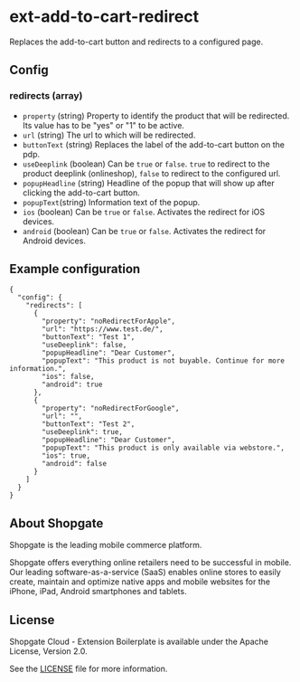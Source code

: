 # ext-add-to-cart-redirect
Replaces the add-to-cart button and redirects to a configured page.

## Config

### redirects (array)

- `property` (string) Property to identify the product that will be redirected. Its value has to be "yes" or "1" to be active.
- `url` (string) The url to which will be redirected.
- `buttonText` (string) Replaces the label of the add-to-cart button on the pdp.
- `useDeeplink` (boolean) Can be `true` or `false`. `true` to redirect to the product deeplink (onlineshop), `false` to redirect to the configured url.
- `popupHeadline` (string) Headline of the popup that will show up after clicking the add-to-cart button.
- `popupText`(string) Information text of the popup.
- `ios` (boolean) Can be `true` or `false`. Activates the redirect for iOS devices.
- `android` (boolean) Can be `true` or `false`. Activates the redirect for Android devices.



## Example configuration

```
{
  "config": {
    "redirects": [
      {
        "property": "noRedirectForApple",
        "url": "https://www.test.de/",
        "buttonText": "Test 1",
        "useDeeplink": false,
        "popupHeadline": "Dear Customer",
        "popupText": "This product is not buyable. Continue for more information.",
        "ios": false,
        "android": true
      },
      {
        "property": "noRedirectForGoogle",
        "url": "",
        "buttonText": "Test 2",
        "useDeeplink": true,
        "popupHeadline": "Dear Customer",
        "popupText": "This product is only available via webstore.",
        "ios": true,
        "android": false
      }
    ]
  }
}
```


## About Shopgate

Shopgate is the leading mobile commerce platform.

Shopgate offers everything online retailers need to be successful in mobile. Our leading
software-as-a-service (SaaS) enables online stores to easily create, maintain and optimize native
apps and mobile websites for the iPhone, iPad, Android smartphones and tablets.


## License

Shopgate Cloud - Extension Boilerplate is available under the Apache License, Version 2.0.

See the [LICENSE](./LICENSE) file for more information.

